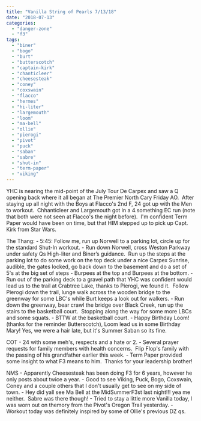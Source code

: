 ```yaml
---
title: "Vanilla String of Pearls 7/13/18"
date: "2018-07-13"
categories: 
  - "danger-zone"
  - "f3"
tags: 
  - "biner"
  - "bogo"
  - "burt"
  - "butterscotch"
  - "captain-kirk"
  - "chanticleer"
  - "cheesesteak"
  - "coney"
  - "coxswain"
  - "flacco"
  - "hermes"
  - "hi-liter"
  - "largemouth"
  - "loom"
  - "ma-bell"
  - "ollie"
  - "pierogi"
  - "pivot"
  - "puck"
  - "saban"
  - "sabre"
  - "shut-in"
  - "term-paper"
  - "viking"
---
```


YHC is nearing the mid-point of the July Tour De Carpex and saw a Q opening back where it all began at The Premier North Cary Friday AO.  After staying up all night with the Boys at Flacco's 2nd F, 24 got up with the Men to workout.  Chhanticleer and Largemouth got in a 4.something EC run (note that both were not seen at Flacco's the night before).  I'm confident Term Paper would have been on time, but that HIM stepped up to pick up Capt. Kirk from Star Wars.

The Thang: - 5:45: Follow me, run up Norwell to a parking lot, circle up for the standard Shut-In workout. - Run down Norwell, cross Weston Parkway under safety Qs High-liter and Biner’s guidance.  Run up the steps at the parking lot to do some work on the top deck under a nice Carpex Sunrise, audible, the gates locked, go back down to the basement and do a set of 5's at the big set of steps - Burpees at the top and Burpees at the bottom. - Run out of the parking deck to a gravel path that YHC was confident would lead us to the trail at Crabtree Lake, thanks to Pierogi, we found it.  Follow Pierogi down the trail, lunge walk across the wooden bridge to the greenway for some LBC's while Burt keeps a look out for walkers. - Run down the greenway, bear crawl the bridge over Black Creek, run up the stairs to the basketball court.  Stopping along the way for some more LBCs and some squats. - BTTW at the basketball court. - Happy Birthday Loom! (thanks for the reminder Butterscotch), Loom lead us in some Birthday Mary! Yes, we were a hair late, but it's Summer Saban so its fine.

COT - 24 with some meh's, respects and a hate or 2. - Several prayer requests for family members with health concerns.  Flip Flop's family with the passing of his grandfather earlier this week. - Term Paper provided some insight to what F3 means to him.  Thanks for your leadership brother!

NMS - Apparently Cheesesteak has been doing F3 for 6 years, however he only posts about twice a year. - Good to see Viking, Puck, Bogo, Coxswain, Coney and a couple others that I don't usually get to see on my side of town. - Hey did yall see Ma Bell at the MidSummerF3st last night!!! yea me neither.  Sabre was there though! - Tried to stay a little more Vanilla today, I was worn out on themory from the Pivot's Oregon Trail yesterday. - Workout today was definitely inspired by some of Ollie's previous DZ qs.
